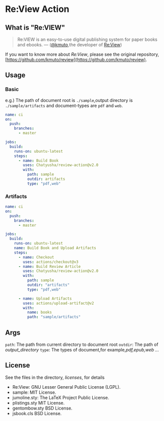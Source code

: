 # Re:View Action

## What is "Re:VIEW"

> Re:VIEW is an easy-to-use digital publishing system for paper books and ebooks. 
–– ([@kmuto](https://github.com/kmuto),the developer of [Re:View](https://github.com/kmuto/review))

If you want to know more about *Re:View*, please see the original repository,
[https://github.com/kmuto/review](https://github.com/kmuto/review).


## Usage

### Basic

e.g.)
The path of document root is `./sample`,output directory is `./sample/artifacts`
and document-types are `pdf` and `web`.

```.github/workflows/buildbook.yml
name: ci
on:
  push:
    branches:
      - master

jobs:
  build:
    runs-on: ubuntu-latest
    steps:
      - name: Build Book
        uses: Chatyusha/review-action@v2.0
        with:
          path: sample
          outdir: artifacts
          type: "pdf,web"
```

### Artifacts

```yml
name: ci
on:
  push:
    branches:
      - master

jobs:
  build:
    runs-on: ubuntu-latest
    name: Build Book and Upload Artifacts
    steps:
      - name: Checkout
        uses: actions/checkout@v3
      - name: Build Review Article
        uses: Chatyusha/review-action@v2.0
        with:
          path: sample
          outdir: "artifacts"
          type: "pdf,web"

      - name: Upload Artifacts
        uses: actions/upload-artifact@v2
        with:
          name: books
          path: "sample/artifacts"
```

## Args

`path`: The path from current directory to document root
`outdir`: The path of *output_directory*
`type`: The types of document,for example,*pdf,epub,web ...*

## License

See the files in the directory, *licenses*, for details

* Re:View: GNU Lesser General Public License (LGPL).
* sample: MIT License.
* jumoline.sty: The LaTeX Project Public License.
* plistings.sty MIT License.
* gentombow.sty BSD License.
* jsbook.cls BSD License. 
